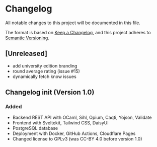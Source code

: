 # Changelog

All notable changes to this project will be documented in this file.

The format is based on [Keep a Changelog](https://keepachangelog.com/en/1.1.0/),
and this project adheres to [Semantic Versioning](https://semver.org/spec/v2.0.0.html).

## [Unreleased]

- add university edition branding
- round average rating (issue #15)
- dynamically fetch know issues

## Changelog init (Version 1.0)

### Added

- Backend REST API with OCaml, Sihl, Opium, Caqti, Yojson, Validate
- Frontend with Sveltekit, Tailwind CSS, DaisyUI
- PostgreSQL database
- Deployment with Docker, GitHub Actions, Cloudflare Pages
- Changed license to GPLv3 (was CC-BY 4.0 before version 1.0)
